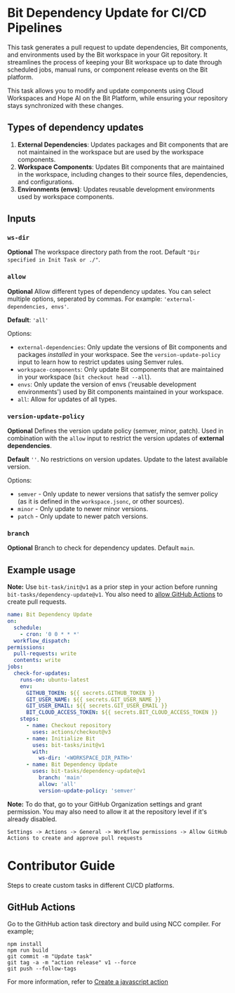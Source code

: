 # Bit Dependency Update for CI/CD Pipelines

This task generates a pull request to update dependencies, Bit components, and environments used by the Bit workspace in your Git repository. It streamlines the process of keeping your Bit workspace up to date through scheduled jobs, manual runs, or component release events on the Bit platform.

This task allows you to modify and update components using Cloud Workspaces and Hope AI on the Bit Platform, while ensuring your repository stays synchronized with these changes.

## Types of dependency updates

1. **External Dependencies**: Updates packages and Bit components that are not maintained in the workspace but are used by the workspace components.
2. **Workspace Components**: Updates Bit components that are maintained in the workspace, including changes to their source files, dependencies, and configurations.
3. **Environments (envs)**: Updates reusable development environments used by workspace components.

## Inputs

### `ws-dir`

**Optional** The workspace directory path from the root. Default `"Dir specified in Init Task or ./"`.

### `allow`

**Optional** Allow different types of dependency updates. You can select multiple options, seperated by commas. For example: `'external-dependencies, envs'`.

**Default**: `'all'`

Options:

- `external-dependencies`: Only update the versions of Bit components and packages _installed_ in your workspace. See the `version-update-policy` input to learn how to restrict updates using Semver rules. 
- `workspace-components`: Only update Bit components that are maintained in your workspace (`bit checkout head --all`).
- `envs`: Only update the version of envs ('reusable development environments') used by Bit components maintained in your workspace.
- `all`: Allow for updates of all types.

### `version-update-policy`

**Optional** Defines the version update policy (semver, minor, patch). Used in combination with the `allow` input to restrict the version updates of **external dependencies**.

**Default** `''`. No restrictions on version updates. Update to the latest available version.

Options:

- `semver` - Only update to newer versions that satisfy the semver policy (as it is defined in the `workspace.jsonc`, or other sources).
- `minor` - Only update to newer minor versions.
- `patch` - Only update to newer patch versions.

### `branch`

**Optional** Branch to check for dependency updates. Default `main`.

## Example usage

**Note:** Use `bit-task/init@v1` as a prior step in your action before running `bit-tasks/dependency-update@v1`. You also need to [allow GitHub Actions](https://docs.github.com/en/repositories/managing-your-repositorys-settings-and-features/enabling-features-for-your-repository/managing-github-actions-settings-for-a-repository#preventing-github-actions-from-creating-or-approving-pull-requests) to create pull requests.

```yaml
name: Bit Dependency Update
on:
  schedule:
    - cron: '0 0 * * *'
  workflow_dispatch:
permissions:
  pull-requests: write
  contents: write
jobs:
  check-for-updates:
    runs-on: ubuntu-latest
    env:
      GITHUB_TOKEN: ${{ secrets.GITHUB_TOKEN }}
      GIT_USER_NAME: ${{ secrets.GIT_USER_NAME }}
      GIT_USER_EMAIL: ${{ secrets.GIT_USER_EMAIL }}
      BIT_CLOUD_ACCESS_TOKEN: ${{ secrets.BIT_CLOUD_ACCESS_TOKEN }}
    steps:
      - name: Checkout repository
        uses: actions/checkout@v3
      - name: Initialize Bit
        uses: bit-tasks/init@v1
        with:
          ws-dir: '<WORKSPACE_DIR_PATH>'
      - name: Bit Dependency Update
        uses: bit-tasks/dependency-update@v1
          branch: 'main'
          allow: 'all'
          version-update-policy: 'semver'
```

**Note:** To do that, go to your GitHub Organization settings and grant permission. You may also need to allow it at the repository level if it's already disabled.

```
Settings -> Actions -> General -> Workflow permissions -> Allow GitHub Actions to create and approve pull requests
```

# Contributor Guide

Steps to create custom tasks in different CI/CD platforms.

## GitHub Actions

Go to the GithHub action task directory and build using NCC compiler. For example;

```
npm install
npm run build
git commit -m "Update task"
git tag -a -m "action release" v1 --force
git push --follow-tags
```

For more information, refer to [Create a javascript action](https://docs.github.com/en/actions/creating-actions/creating-a-javascript-action)

